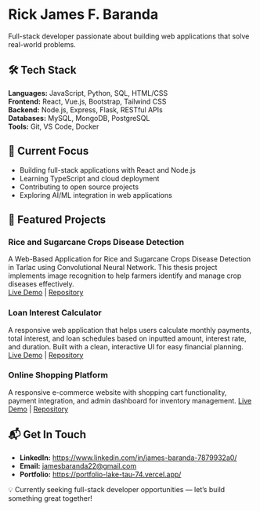 # Rick James F. Baranda  
Full-stack developer passionate about building web applications that solve real-world problems.  

## 🛠 Tech Stack  
**Languages:** JavaScript, Python, SQL, HTML/CSS  
**Frontend:** React, Vue.js, Bootstrap, Tailwind CSS  
**Backend:** Node.js, Express, Flask, RESTful APIs  
**Databases:** MySQL, MongoDB, PostgreSQL  
**Tools:** Git, VS Code, Docker 

## 🎯 Current Focus  
- Building full-stack applications with React and Node.js  
- Learning TypeScript and cloud deployment  
- Contributing to open source projects  
- Exploring AI/ML integration in web applications  

## 🚀 Featured Projects  

### Rice and Sugarcane Crops Disease Detection  
A Web-Based Application for Rice and Sugarcane Crops Disease Detection in Tarlac using Convolutional Neural Network. This thesis project implements image recognition to help farmers identify and manage crop diseases effectively.  
[Live Demo](#) | [Repository](https://github.com/James-baranda/darts-disease-detection)  

### Loan Interest Calculator  
A responsive web application that helps users calculate monthly payments, total interest, and loan schedules based on inputted amount, interest rate, and duration. Built with a clean, interactive UI for easy financial planning. 
[Live Demo](https://loan-interest-calculator-two.vercel.app/) | [Repository](https://github.com/James-baranda/Loan_Interest_Calculator)  

### Online Shopping Platform
A responsive e-commerce website with shopping cart functionality, payment integration, and admin dashboard for inventory management. 
[Live Demo](https://online-shopping-platform-tan.vercel.app/) | [Repository](https://github.com/James-baranda/Online-Shopping-Platform)  

## 📬 Get In Touch  
- **LinkedIn:** https://www.linkedin.com/in/james-baranda-7879932a0/
- **Email:** jamesbaranda22@gmail.com  
- **Portfolio:** https://portfolio-lake-tau-74.vercel.app/

💡 Currently seeking full-stack developer opportunities — let’s build something great together!  
